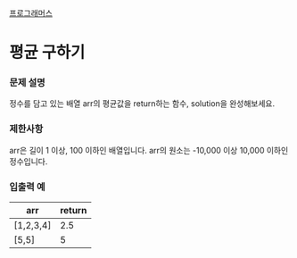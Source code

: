 [프로그래머스](https://school.programmers.co.kr/learn/courses/30/lessons/12944)

# 평균 구하기
### 문제 설명
정수를 담고 있는 배열 arr의 평균값을 return하는 함수, solution을 완성해보세요.

### 제한사항
arr은 길이 1 이상, 100 이하인 배열입니다.
arr의 원소는 -10,000 이상 10,000 이하인 정수입니다.

### 입출력 예
|arr |return|
|-------|-------|
|[1,2,3,4]| 2.5|
|[5,5]    |5|